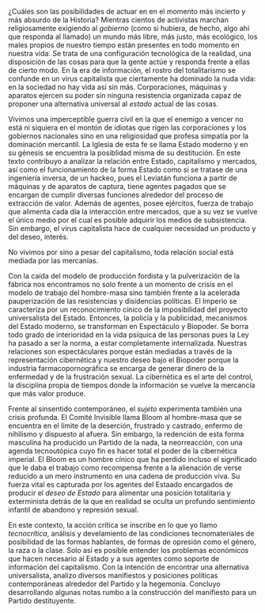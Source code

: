 ¿Cuáles son las posibilidades de actuar en en el momento más incierto y
más absurdo de la Historia? Mientras cientos de activistas marchan
religiosamente exigiendo al *gobierno* (como si hubiera, de hecho, algo
ahí que responda al llamado) un mundo más libre, más justo, más
ecológico, los males propios de nuestro tiempo están presentes en todo
momento en nuestra vida. Se trata de una configuración tecnológica de la
realidad, una disposición de las cosas para que la gente actúe y
responda frente a ellas de cierto modo. En la era de información, el
rostro del totalitarismo se confunde en un virus capitalista que
ciertamente ha dominado la nuda vida: en la sociedad no hay vida así sin
más. Corporaciones, máquinas y aparatos ejercen su poder sin ninguna
resistencia organizada capaz de proponer una alternativa universal al
*estado* actual de las cosas.

Vivimos una imperceptible guerra civil en la que el enemigo a vencer no
está ni siquiera en el montón de idiotas que rigen las corporaciones y
los gobiernos nacionales sino en una religiosidad que profesa simpatía
por la dominación mercantil. La Iglesia de esta fe se llama Estado
moderno y en su génesis se encuentra la posiblidad misma de su
destitución. En este texto contribuyo a analizar la relación entre
Estado, capitalismo y mercados, así como el funcionamiento de la forma
Estado como si se tratase de una ingeniería inversa, de un hackeo, pues
el Leviatán funciona a partir de máquinas y de aparatos de captura,
tiene agentes pagados que se encargan de cumplir diversas funciones
alrededor del proceso de extracción de valor. Además de agentes, posee
ejércitos, fuerza de trabajo que alimenta cada día la interacción entre
mercados, que a su vez se vuelve el único medio por el cual es posible
adquirir los medios de subsistencia. Sin embargo, el virus capitalista
hace de cualquier necesidad un producto y del deseo, interés.

No vivimos por sino a pesar del capitalismo, toda relación social está
mediada por las mercanías.

Con la caída del modelo de producción fordista y la pulverización de la
fábrica nos encontramos no solo frente a un momento de crisis en el
modelo de trabajo del hombre-masa sino también frente a la acelerada
pauperización de las resistencias y disidencias políticas. El Imperio se
caracteriza por un reconocimiento cínico de la imposibilidad del
proyecto universalista del Estado. Entonces, la policía y la publicidad,
mecanismos del Estado moderno, se transforman en Espectáculo y Biopoder.
Se borra todo grado de interioridad en la vida psíquica de las personas
pues la Ley ha pasado a ser la norma, a estar completamente
internalizada. Nuestras relaciones son espectáculares porque están
mediadas a través de la representación cibernética y nuestro deseo bajo
el Biopoder porque la industria farmacopornográfica se encarga de
generar dinero de la enfermedad y de la frustración sexual. La
cibernética es el arte del control, la disciplina propia de tiempos
donde la información se vuelve la mercancía que más valor produce.

Frente al sinsentido contemporáneo, el *sujeto* experimenta también una
crisis profunda. El Comité Invisible llama Bloom al hombre-masa que se
encuentra en el límite de la deserción, frustrado y castrado, enfermo de
nihilismo y dispuesto al afuera. Sin embargo, la redención de esta forma
masculina ha producido un Partido de la nada, la neorreacción, con una
agenda tecnoutópica cuyo fin es hacer total el poder de la cibernética
imperial. El Bloom es un hombre cínico que ha perdido incluso el
significado que le daba el trabajo como recompensa frente a la
alienación de verse reducido a un mero instrumento en una cadena de
producción viva. Su fuerza vital es capturada por los agentes del
Estaado encargados de producir el *deseo de Estado* para alimentar una
posición totalitaria y exterminista detrás de la que en realidad se
oculta un profundo sentimiento infantil de abandono y represión sexual.

En este contexto, la acción crítica se inscribe en lo que yo llamo
*tecnocrítica*, análisis y develamiento de las condiciones
tecnomateriales de posibilidad de las formas hablantes, de formas de
opresión como el género, la raza o la clase. Solo así es posible
entender los problemas económicos que hacen necesario al Estado y a sus
agentes como soporte de información del capitalismo. Con la intención de
encontrar una alternativa universalista, analizo diversos manifiestos y
posiciones políticas contemporáneas alrededor del Partido y la
hegemonía. Concluyo desarrollando algunas notas rumbo a la construcción
del manifiesto para un Partido destituyente.

